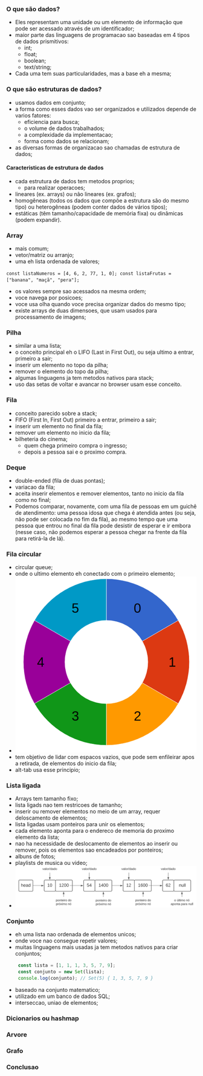 ### O que são dados?

- Eles representam uma unidade ou um elemento de informação que pode ser acessado através de um identificador;
- maior parte das linguagens de programacao sao baseadas em 4 tipos de dados prismitivos:
    - int;
    - float;
    - boolean;
    - text/string;
- Cada uma tem suas particularidades, mas a base eh a mesma;

### O que são estruturas de dados?

- usamos dados em conjunto;
- a forma como esses dados vao ser organizados e utilizados depende de varios fatores:
    - eficiencia para busca;
    - o volume de dados trabalhados;
    - a complexidade da implementacao;
    - forma como dados se relacionam;
- as diversas formas de organizacao sao chamadas de estrutura de dados;

#### Caracteristicas de estrutura de dados

- cada estrutura de dados tem metodos proprios;
    - para realizar operacoes;
- lineares (ex. arrays) ou não lineares (ex. grafos);
- homogêneas (todos os dados que compõe a estrutura são do mesmo tipo) ou heterogêneas (podem conter dados de vários tipos);
- estáticas (têm tamanho/capacidade de memória fixa) ou dinâmicas (podem expandir).

### Array

- mais comum;
- vetor/matriz ou arranjo;
- uma eh lista ordenada de valores;

`const listaNumeros = [4, 6, 2, 77, 1, 0];
const listaFrutas = ["banana", "maçã", "pera"];
`
- os valores sempre sao acessados na mesma ordem;
- voce navega por posicoes;
- voce usa olha quando voce precisa organizar dados do mesmo tipo;
- existe arrays de duas dimensoes, que usam usados para processamento de imagens;

### Pilha

- similar a uma lista;
- o conceito principal eh o LIFO (Last in First Out), ou seja ultimo a entrar, primeiro a sair;
- inserir um elemento no topo da pilha;
- remover o elemento do topo da pilha;
- algumas linguagens ja tem metodos nativos para stack;
- uso das setas de voltar e avancar no browser usam esse conceito.

### Fila

- conceito parecido sobre a stack;
- FIFO (First In, First Out) primeiro a entrar, primeiro a sair;
- inserir um elemento no final da fila;
- remover um elemento no inicio da fila;
- bilheteria do cinema;
    - quem chega primeiro compra o ingresso;
    - depois a pessoa sai e o proximo compra.

### Deque

- double-ended (fila de duas pontas);
- variacao da fila;
- aceita inserir elementos e remover elementos, tanto no inicio da fila como no final;
- Podemos comparar, novamente, com uma fila de pessoas em um guichê de atendimento: uma pessoa idosa que chega é atendida antes (ou seja, não pode ser colocada no fim da fila), ao mesmo tempo que uma pessoa que entrou no final da fila pode desistir de esperar e ir embora (nesse caso, não podemos esperar a pessoa chegar na frente da fila para retirá-la de lá).

### Fila circular

- circular queue;
- onde o ultimo elemento eh conectado com o primeiro elemento;
- ![alt text](image.png)
- tem objetivo de lidar com espacos vazios, que pode sem enfileirar apos a retirada, de elementos do inicio da fila;
- alt-tab usa esse principio;

### Lista ligada

- Arrays tem tamanho fixo;
- lista ligads nao tem restricoes de tamanho;
- inserir ou remover elementos no meio de um array, requer deloscamento de elementos;
- lista ligadas usam ponteiros para unir os elementos;
- cada elemento aponta para o endereco de memoria do proximo elemento da lista;
- nao ha necessidade de deslocamento de elementos ao inserir ou remover, pois os elementos sao encadeados por ponteiros;
- albuns de fotos;
- playlists de musica ou video;
- ![alt text](image-1.png)

### Conjunto

- eh uma lista nao ordenada de elementos unicos;
- onde voce nao consegue repetir valores;
- muitas linguagens mais usadas ja tem metodos nativos para criar conjuntos;
   ```javascript
    const lista = [1, 1, 1, 3, 5, 7, 9];
    const conjunto = new Set(lista);
    console.log(conjunto); // Set(5) { 1, 3, 5, 7, 9 }
    ```
- baseado na conjunto matematico;
- utilizado em um banco de dados SQL;
- interseccao, uniao de elementos;



### Dicionarios ou hashmap


### Arvore

### Grafo

### Conclusao


